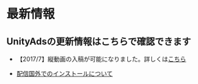 # 最新情報
**UnityAdsの更新情報はこちらで確認できます**
-------------

- 【2017/7】縦動画の入稿が可能になりました。詳しくは[こちら](https://github.com/unity3d-jp/unityads-help-jp/wiki/campaign-design-guide)

- [配信国外でのインストールについて](https://github.com/unity3d-jp/unityads-help-jp/wiki/general-faq-jp#%E9%85%8D%E4%BF%A1%E5%9B%BD%E5%A4%96%E3%81%A7%E3%82%A4%E3%83%B3%E3%82%B9%E3%83%88%E3%83%BC%E3%83%AB%E3%81%8C%E7%99%BA%E7%94%9F%E3%81%97%E3%81%9F%E5%A0%B4%E5%90%88)